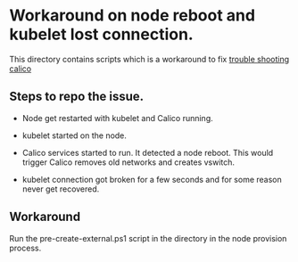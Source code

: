 # Workaround on node reboot and kubelet lost connection.
This directory contains scripts which is a workaround to fix [trouble shooting calico](https://projectcalico.docs.tigera.io/getting-started/windows-calico/troubleshoot#:~:text=SecurityProtocolType%5D%3A%3ATls12-,Kubelet%20persistently%20fails%20to%20contact%20the%20API%20server,-If%20kubelet%20is)

## Steps to repo the issue.
- Node get restarted with kubelet and Calico running.

- kubelet started on the node. 

- Calico services started to run. It detected a node reboot. This would trigger Calico removes old networks and creates vswitch. 

- kubelet connection got broken for a few seconds and for some reason never get recovered.

## Workaround
Run the pre-create-external.ps1 script in the directory in the node provision process.
